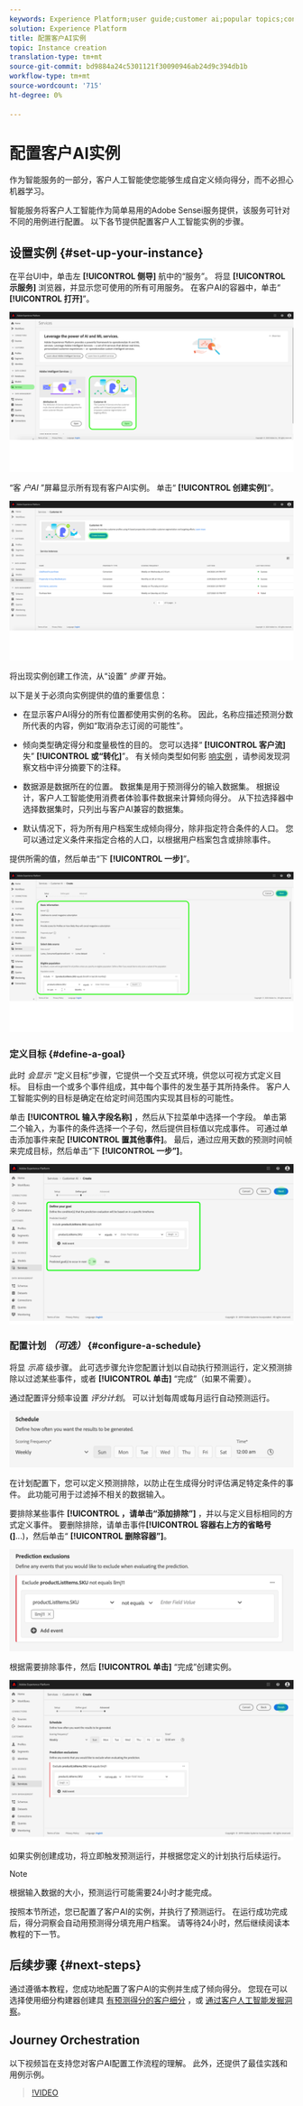 ```yaml
---
keywords: Experience Platform;user guide;customer ai;popular topics;configure instance;create instance;
solution: Experience Platform
title: 配置客户AI实例
topic: Instance creation
translation-type: tm+mt
source-git-commit: bd9884a24c5301121f30090946ab24d9c394db1b
workflow-type: tm+mt
source-wordcount: '715'
ht-degree: 0%

---
```



# 配置客户AI实例

作为智能服务的一部分，客户人工智能使您能够生成自定义倾向得分，而不必担心机器学习。

智能服务将客户人工智能作为简单易用的Adobe Sensei服务提供，该服务可针对不同的用例进行配置。 以下各节提供配置客户人工智能实例的步骤。

## 设置实例 {#set-up-your-instance}

在平台UI中，单击左 **[!UICONTROL 侧导]** 航中的“服务”。 将显 **[!UICONTROL 示服务]** 浏览器，并显示您可使用的所有可用服务。 在客户AI的容器中，单击“ **[!UICONTROL 打开]**”。

![](../images/user-guide/navigate-to-service.png)

“客 *户AI* ”屏幕显示所有现有客户AI实例。 单击“ **[!UICONTROL 创建实例]**”。

![](../images/user-guide/dashboard.png)

将出现实例创建工作流，从“设置” *步骤* 开始。

以下是关于必须向实例提供的值的重要信息：

* 在显示客户AI得分的所有位置都使用实例的名称。 因此，名称应描述预测分数所代表的内容，例如“取消杂志订阅的可能性”。

* 倾向类型确定得分和度量极性的目的。 您可以选择“ **[!UICONTROL 客户流]** 失” **[!UICONTROL 或“转化]**”。 有关倾向类型如何影 [响实例](./discover-insights.md#scoring-summary) ，请参阅发现洞察文档中评分摘要下的注释。

* 数据源是数据所在的位置。 数据集是用于预测得分的输入数据集。 根据设计，客户人工智能使用消费者体验事件数据来计算倾向得分。 从下拉选择器中选择数据集时，只列出与客户AI兼容的数据集。

* 默认情况下，将为所有用户档案生成倾向得分，除非指定符合条件的人口。 您可以通过定义条件来指定合格的人口，以根据用户档案包含或排除事件。

提供所需的值，然后单击“下 **[!UICONTROL 一步]**”。

![](../images/user-guide/setup.png)

### 定义目标 {#define-a-goal}

此时 *会显示* “定义目标”步骤，它提供一个交互式环境，供您以可视方式定义目标。 目标由一个或多个事件组成，其中每个事件的发生基于其所持条件。 客户人工智能实例的目标是确定在给定时间范围内实现其目标的可能性。

单击 **[!UICONTROL 输入字段名称]** ，然后从下拉菜单中选择一个字段。 单击第二个输入，为事件的条件选择一个子句，然后提供目标值以完成事件。 可通过单击添加事件来配 **[!UICONTROL 置其他事件]**。 最后，通过应用天数的预测时间帧来完成目标，然后单击“下 **[!UICONTROL 一步”]**。

![](../images/user-guide/goal.png)

### 配置计划 *（可选）* {#configure-a-schedule}

将显 *示高* 级步骤。 此可选步骤允许您配置计划以自动执行预测运行，定义预测排除以过滤某些事件，或者 **[!UICONTROL 单击]** “完成”（如果不需要）。

通过配置评分频率设置 *评分计划*。 可以计划每周或每月运行自动预测运行。

![](../images/user-guide/schedule.png)

在计划配置下，您可以定义预测排除，以防止在生成得分时评估满足特定条件的事件。 此功能可用于过滤掉不相关的数据输入。

要排除某些事件 **[!UICONTROL ，请单击“添加排除”]** ，并以与定义目标相同的方式定义事件。 要删除排除，请单击事件&#x200B;**[!UICONTROL 容器右上方的省略号(]**...)，然后单击“ **[!UICONTROL 删除容器”]**。

![](../images/user-guide/exclusion.png)

根据需要排除事件，然后 **[!UICONTROL 单击]** “完成”创建实例。

![](../images/user-guide/advanced.png)

如果实例创建成功，将立即触发预测运行，并根据您定义的计划执行后续运行。

>[!NOTE]
>
>根据输入数据的大小，预测运行可能需要24小时才能完成。

按照本节所述，您已配置了客户AI的实例，并执行了预测运行。 在运行成功完成后，得分洞察会自动用预测得分填充用户档案。 请等待24小时，然后继续阅读本教程的下一节。

## 后续步骤 {#next-steps}

通过遵循本教程，您成功地配置了客户AI的实例并生成了倾向得分。 您现在可以选择使用细分构建器创建具 [有预测得分的客户细分](./create-segment.md) ，或 [通过客户人工智能发掘洞察](./discover-insights.md)。

## Journey Orchestration

以下视频旨在支持您对客户AI配置工作流程的理解。 此外，还提供了最佳实践和用例示例。

>[!VIDEO](https://video.tv.adobe.com/v/32665?learn=on&quality=12)

